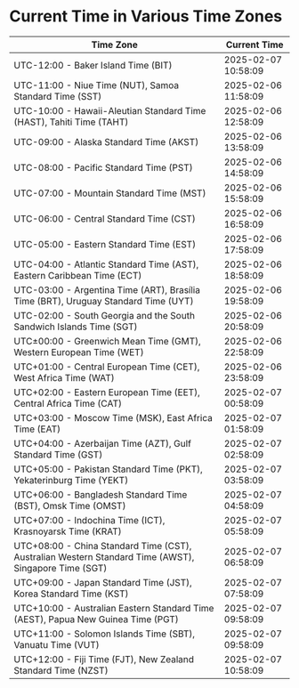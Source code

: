 # Current Time in Various Time Zones

| Time Zone | Current Time |
|-----------|--------------|
| UTC-12:00 - Baker Island Time (BIT) | 2025-02-07 10:58:09 |
| UTC-11:00 - Niue Time (NUT), Samoa Standard Time (SST) | 2025-02-06 11:58:09 |
| UTC-10:00 - Hawaii-Aleutian Standard Time (HAST), Tahiti Time (TAHT) | 2025-02-06 12:58:09 |
| UTC-09:00 - Alaska Standard Time (AKST) | 2025-02-06 13:58:09 |
| UTC-08:00 - Pacific Standard Time (PST) | 2025-02-06 14:58:09 |
| UTC-07:00 - Mountain Standard Time (MST) | 2025-02-06 15:58:09 |
| UTC-06:00 - Central Standard Time (CST) | 2025-02-06 16:58:09 |
| UTC-05:00 - Eastern Standard Time (EST) | 2025-02-06 17:58:09 |
| UTC-04:00 - Atlantic Standard Time (AST), Eastern Caribbean Time (ECT) | 2025-02-06 18:58:09 |
| UTC-03:00 - Argentina Time (ART), Brasília Time (BRT), Uruguay Standard Time (UYT) | 2025-02-06 19:58:09 |
| UTC-02:00 - South Georgia and the South Sandwich Islands Time (SGT) | 2025-02-06 20:58:09 |
| UTC±00:00 - Greenwich Mean Time (GMT), Western European Time (WET) | 2025-02-06 22:58:09 |
| UTC+01:00 - Central European Time (CET), West Africa Time (WAT) | 2025-02-06 23:58:09 |
| UTC+02:00 - Eastern European Time (EET), Central Africa Time (CAT) | 2025-02-07 00:58:09 |
| UTC+03:00 - Moscow Time (MSK), East Africa Time (EAT) | 2025-02-07 01:58:09 |
| UTC+04:00 - Azerbaijan Time (AZT), Gulf Standard Time (GST) | 2025-02-07 02:58:09 |
| UTC+05:00 - Pakistan Standard Time (PKT), Yekaterinburg Time (YEKT) | 2025-02-07 03:58:09 |
| UTC+06:00 - Bangladesh Standard Time (BST), Omsk Time (OMST) | 2025-02-07 04:58:09 |
| UTC+07:00 - Indochina Time (ICT), Krasnoyarsk Time (KRAT) | 2025-02-07 05:58:09 |
| UTC+08:00 - China Standard Time (CST), Australian Western Standard Time (AWST), Singapore Time (SGT) | 2025-02-07 06:58:09 |
| UTC+09:00 - Japan Standard Time (JST), Korea Standard Time (KST) | 2025-02-07 07:58:09 |
| UTC+10:00 - Australian Eastern Standard Time (AEST), Papua New Guinea Time (PGT) | 2025-02-07 09:58:09 |
| UTC+11:00 - Solomon Islands Time (SBT), Vanuatu Time (VUT) | 2025-02-07 09:58:09 |
| UTC+12:00 - Fiji Time (FJT), New Zealand Standard Time (NZST) | 2025-02-07 10:58:09 |
